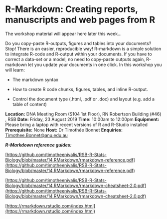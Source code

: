 # R-Markdown: Creating reports, manuscripts and web pages from R

The workshop material will appear here later this week...


Do you copy-paste R-outputs, figures and tables into your documents? Stop! There is an easier, reproducible way! R-markdown is a simple solution to integrate R-code and R-output within your documents. If you have to correct a data-set or a model, no need to copy-paste outputs again, R-markdown let you update your documents in one click. In this workshop you will learn:

- The markdown syntax

- How to create R code chunks, figures, tables, and inline R-output.

- Control the document type (.html, .pdf or .doc) and layout (e.g. add a table of content)


**Location:** DNA Meeting Room (S104 1st Floor), RN Robertson Building (#46) , RSB
**Date:** Friday, 23 August 2019
**Time:** 10:00am to 12:00pm
**Equipment:** Please bring a laptop with recent versions of R and R-Studio installed
**Prerequisite:** None
**Host:** Dr Timothée Bonnet
**Enquiries:** Timothee.Bonnet@anu.edu.au


_**R-Markdown reference guides:**_

[https://github.com/timotheenivalis/RSB-R-Stats-Biology/blob/master/14.RMarkdown/rmarkdown-reference.pdf](https://github.com/timotheenivalis/RSB-R-Stats-Biology/blob/master/14.RMarkdown/rmarkdown-reference.pdf)

[https://github.com/timotheenivalis/RSB-R-Stats-Biology/blob/master/14.RMarkdown/rmarkdown-cheatsheet-2.0.pdf](https://github.com/timotheenivalis/RSB-R-Stats-Biology/blob/master/14.RMarkdown/rmarkdown-cheatsheet-2.0.pdf)

[https://rmarkdown.rstudio.com/index.html](https://rmarkdown.rstudio.com/index.html)
